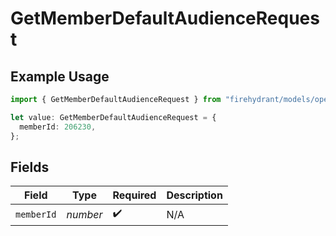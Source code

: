 # GetMemberDefaultAudienceRequest

## Example Usage

```typescript
import { GetMemberDefaultAudienceRequest } from "firehydrant/models/operations";

let value: GetMemberDefaultAudienceRequest = {
  memberId: 206230,
};
```

## Fields

| Field              | Type               | Required           | Description        |
| ------------------ | ------------------ | ------------------ | ------------------ |
| `memberId`         | *number*           | :heavy_check_mark: | N/A                |